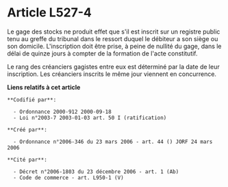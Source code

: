# Article L527-4

Le gage des stocks ne produit effet que s'il est inscrit sur un registre public tenu au greffe du tribunal dans le ressort
duquel le débiteur a son siège ou son domicile. L'inscription doit être prise, à peine de nullité du gage, dans le délai de
quinze jours à compter de la formation de l'acte constitutif.

Le rang des créanciers gagistes entre eux est déterminé par la date de leur inscription. Les créanciers inscrits le même jour
viennent en concurrence.

**Liens relatifs à cet article**

	**Codifié par**:

	  - Ordonnance 2000-912 2000-09-18
	  - Loi n°2003-7 2003-01-03 art. 50 I (ratification)

	**Créé par**:

	  - Ordonnance n°2006-346 du 23 mars 2006 - art. 44 () JORF 24 mars 2006

	**Cité par**:

	  - Décret n°2006-1803 du 23 décembre 2006 - art. 1 (Ab)
	  - Code de commerce - art. L950-1 (V)
